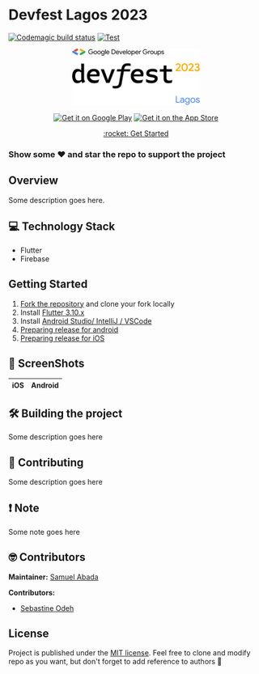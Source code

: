 # Devfest Lagos 2023
[![Codemagic build status](https://api.codemagic.io/apps/64da71850bfae33ab37b51d5/dev-android/status_badge.svg)](https://codemagic.io/apps/64da71850bfae33ab37b51d5/dev-android/latest_build)
[![Test](https://github.com/Mastersam07/devfest-lagos-jordan-year/actions/workflows/ci.yaml/badge.svg?branch=dev&event=push)](https://github.com/Mastersam07/devfest-lagos-jordan-year/actions/workflows/ci.yaml)

<p align="center">
  <img src="./shots/gdg-logo.png" alt="Devfest Lagos 2023" width="50%" />
</p>
<p align="center">
<a target="_blank" href='#'><img alt='Get it on Google Play' src='https://goldtonemusicgroup.com/img/goldtone/main-page/news/playstore-badge.png' height='75px'/></a>
<a target="_blank" href='#'><img alt='Get it on the App Store' src='https://upload.wikimedia.org/wikipedia/commons/thumb/3/3c/Download_on_the_App_Store_Badge.svg/1280px-Download_on_the_App_Store_Badge.svg.png' height='75px'/></a>
</p>
<p align="center"><a href="#getting-started">:rocket: Get Started</a></p>

### Show some ❤️ and star the repo to support the project

## Overview

Some description goes here.

## 💻 Technology Stack

- Flutter
- Firebase

## Getting Started

1. [Fork the repository]() and clone your fork locally
2. Install [Flutter 3.10.x](https://flutter.dev/docs/get-started/install)
3. Install [Android Studio/ IntelliJ / VSCode](https://flutter.dev/docs/development/tools/android-studio)
4. [Preparing release for android](https://flutter.dev/docs/deployment/android)
5. [Preparing release for iOS](https://flutter.dev/docs/deployment/ios)

## 📸 ScreenShots

|             iOS              |              Android              |
| :--------------------------: | :-------------------------------: |

## 🛠️ Building the project
Some description goes here

## 📄 Contributing
Some description goes here

## ❗️ Note
Some note goes here

## 🤓 Contributors

**Maintainer:** [Samuel Abada](https://github.com/mastersam07)

**Contributors:**
- [Sebastine Odeh](https://github.com/CoderNamedHendrick)

## License

Project is published under the [MIT license](/LICENSE).
Feel free to clone and modify repo as you want, but don't forget to add reference to authors 🙂